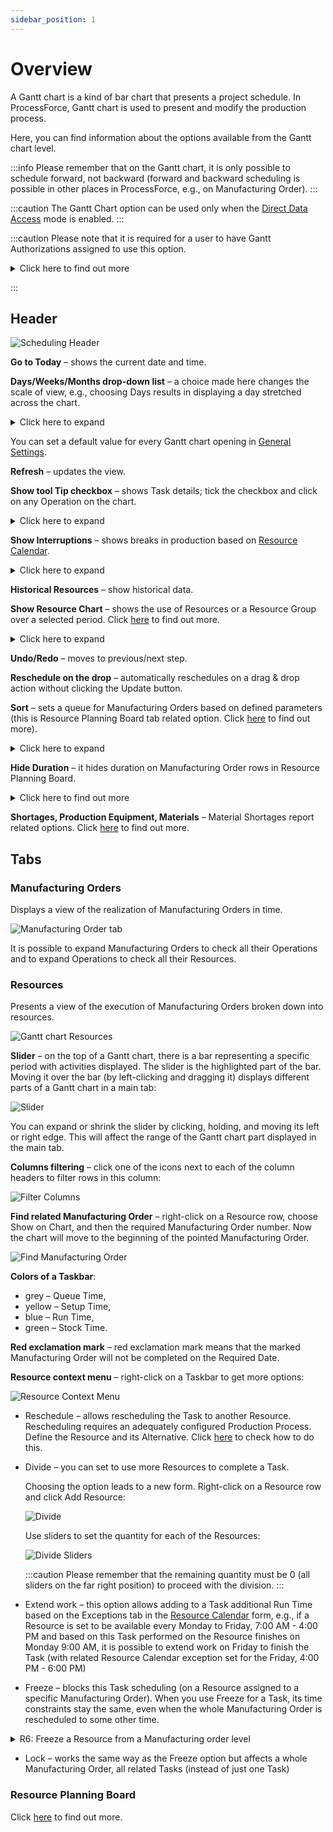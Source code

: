 ```yaml
---
sidebar_position: 1
---
```


# Overview

A Gantt chart is a kind of bar chart that presents a project schedule. In ProcessForce, Gantt chart is used to present and modify the production process.

Here, you can find information about the options available from the Gantt chart level.

:::info
    Please remember that on the Gantt chart, it is only possible to schedule forward, not backward (forward and backward scheduling is possible in other places in ProcessForce, e.g., on Manufacturing Order).
:::

:::caution
    The Gantt Chart option can be used only when the [Direct Data Access](/docs/processforce/administrator-guide/licensing/license-server/direct-access) mode is enabled.
:::

:::caution
    Please note that it is required for a user to have Gantt Authorizations assigned to use this option.
    <details>
    <summary>Click here to find out more</summary>
    <div>
    ![Gantt Chart Authorization](./media/overview/gantt-chart-authorization.webp)
     </div>
</details>

:::

## Header

![Scheduling Header](./media/overview/scheduling-header.webp)

**Go to Today** – shows the current date and time.

**Days/Weeks/Months drop-down list** – a choice made here changes the scale of view, e.g., choosing Days results in displaying a day stretched across the chart.
<details>
    <summary>Click here to expand</summary>
    <div>
    This option allows you to change the view ratio. There are three templates:

    **Template 1:**
    | Date - Beginning of the week | 21.03.22 | | | | | | | 28.03.22 | | | | | | |
    | --- | --- | --- | --- | --- | --- | --- | --- | --- | --- | --- | --- | --- | --- | --- |
    | Day Names | Monday | Tuesday | Wednesday | Thursday | Friday | Saturday | Sunday | Monday | Tuesday | Wednesday | Thursday | Friday | Saturday | Sunday |
    
    ![Template 01](./media/overview/template-01.png)

    **Template 2:**
    | Date - Beginning of the week | 21.03.22 | | | | | | | 28.03.22 | | | | | | |
    | --- | --- | --- | --- | --- | --- | --- | --- | --- | --- | --- | --- | --- | --- | --- |
    | Day Number | 21 | 22| 23 | 24 | 25 | 26 | 27 | 28 | 29 | 30 | 31 | 1 | 2 | 3 |

    ![Template 02](./media/overview/template-02.png)
    
    **Template 3:**
    | Date - Each Day | 21.03.22 | | | | | | | | | | | | | | | | | | | | | | | | 22.03.22 | | | | | | | | | | | | | | | | | | | | | | | | 
    | --- | --- | --- | --- | --- | --- | --- | --- | --- | --- | --- | --- | --- | --- | --- | --- | --- | --- | --- | --- | --- | --- | --- | --- | --- | --- | --- | --- | --- | --- | --- | --- | --- | --- | --- | --- | --- | --- | --- | --- | --- | --- | --- | --- | --- | --- | --- | --- | --- |
    | Hours | 0 | 1 | 2 | 3 | 4 | 5 | 6 | 7 | 8 | 9 | 10 | 11 | 12 | 13 | 14 | 15 | 16 | 17 | 18 | 19 | 20 | 21 | 22 | 23 | 0 | 1 | 2 | 3 | 4 | 5 | 6 | 7 | 8 | 9 | 10 | 11 | 12 | 13 | 14 | 15 | 16 | 17 | 18 | 19 | 20 | 21 | 22 | 23 |

    ![Template 03](./media/overview/template-03.png)

    The above templates can be switched based on the user's user adjustment in the Day/Week/Month option or manually by extending or cutting the scroll bar.

    **By Day/Week/Month Option**:
    ![Day Week and Month](./media/overview/day-week-month.png)

    **By Manually**:
    ![Manually](./media/overview/manually.png)
    </div>
</details>

You can set a default value for every Gantt chart opening in [General Settings](/docs/processforce/user-guide/system-initialization/general-settings/general-tab/).

**Refresh** – updates the view.

**Show tool Tip checkbox** – shows Task details; tick the checkbox and click on any Operation on the chart.
<details>
    <summary>Click here to expand</summary>
    <div>
    ![Gantt Tool Tip Checkbox](./media/overview/gantt-tool-tip.png)
    </div>
</details>

**Show Interruptions** – shows breaks in production based on [Resource Calendar](/docs/processforce/user-guide/scheduling/resource-calendar/).
<details>
    <summary>Click here to expand</summary>
    <div>
    ![Show Interruptions](./media/overview/show-interruptions.jpg)
    </div>
</details>

**Historical Resources** – show historical data.

**Show Resource Chart** – shows the use of Resources or a Resource Group over a selected period. Click [here](/docs/processforce/user-guide/scheduling/gantt-chart/show-resources-chart/) to find out more.
<details>
    <summary>Click here to expand</summary>
    <div>
    ![Show Resource Chart](./media/overview/Sort.jpg)
    </div>
</details>

**Undo/Redo** – moves to previous/next step.

**Reschedule on the drop** – automatically reschedules on a drag & drop action without clicking the Update button.

**Sort** – sets a queue for Manufacturing Orders based on defined parameters (this is Resource Planning Board tab related option. Click [here](/docs/processforce/user-guide/scheduling/gantt-chart/resource-planning-board/) to find out more).
<details>
    <summary>Click here to expand</summary>
    <div>
    ![Sort](./media/overview/Sort.jpg)
    </div>
</details>

**Hide Duration** – it hides duration on Manufacturing Order rows in Resource Planning Board.
<details>
    <summary>Click here to find out more</summary>
    <div>
    ![Hide Duration](./media/overview/hide-duration.png)
    </div>
</details>

**Shortages, Production Equipment, Materials** – Material Shortages report related options. Click [here](/docs/processforce/user-guide/scheduling/gantt-chart/material-shortage/) to find out more.

## Tabs

### Manufacturing Orders

Displays a view of the realization of Manufacturing Orders in time.

![Manufacturing Order tab](./media/overview/manufacturing-order-tab.webp)

It is possible to expand Manufacturing Orders to check all their Operations and to expand Operations to check all their Resources.

### Resources

Presents a view of the execution of Manufacturing Orders broken down into resources.

![Gantt chart Resources](./media/overview/gantt-chart-resources.webp)

**Slider** – on the top of a Gantt chart, there is a bar representing a specific period with activities displayed. The slider is the highlighted part of the bar. Moving it over the bar (by left-clicking and dragging it) displays different parts of a Gantt chart in a main tab:

![Slider](./media/overview/slider.webp)

You can expand or shrink the slider by clicking, holding, and moving its left or right edge. This will affect the range of the Gantt chart part displayed in the main tab.

**Columns filtering** – click one of the icons next to each of the column headers to filter rows in this column:

![Filter Columns](./media/overview/filter-columns.webp)

**Find related Manufacturing Order** – right-click on a Resource row, choose Show on Chart, and then the required Manufacturing Order number. Now the chart will move to the beginning of the pointed Manufacturing Order.

![Find Manufacturing Order](./media/overview/find-manufacturing-order.webp)

**Colors of a Taskbar**:

- grey – Queue Time,
- yellow – Setup Time,
- blue – Run Time,
- green – Stock Time.

**Red exclamation mark** – red exclamation mark means that the marked Manufacturing Order will not be completed on the Required Date.

**Resource context menu** – right-click on a Taskbar to get more options:

![Resource Context Menu](./media/overview/resource-context-menu-2.webp)

- Reschedule – allows rescheduling the Task to another Resource. Rescheduling requires an adequately configured Production Process. Define the Resource and its Alternative. Click [here](../../scheduling/gantt-chart/alternative-resources.md) to check how to do this.

- Divide – you can set to use more Resources to complete a Task.

    Choosing the option leads to a new form. Right-click on a Resource row and click Add Resource:

    ![Divide](./media/overview/divide-add-resource.webp)

    Use sliders to set the quantity for each of the Resources:

    ![Divide Sliders](./media/overview/divide-sliders.webp)

    :::caution
        Please remember that the remaining quantity must be 0 (all sliders on the far right position) to proceed with the division.
    :::

- Extend work – this option allows adding to a Task additional Run Time based on the Exceptions tab in the [Resource Calendar](/docs/processforce/user-guide/scheduling/resource-calendar/) form, e.g., if a Resource is set to be available every Monday to Friday, 7:00 AM - 4:00 PM and based on this Task performed on the Resource finishes on Monday 9:00 AM, it is possible to extend work on Friday to finish the Task (with related Resource Calendar exception set for the Friday, 4:00 PM - 6:00 PM)

- Freeze – blocks this Task scheduling (on a Resource assigned to a specific Manufacturing Order). When you use Freeze for a Task, its time constraints stay the same, even when the whole Manufacturing Order is rescheduled to some other time.

<details>
<summary>R6: Freeze a Resource from a Manufacturing order level</summary>
<div>
:::info
Since ProcessForce 10.0 R6 version, it is possible to freeze a specific Resource from the Manufacturing Order level
:::

:::info Path
Production → Manufacturing Order → Manufacturing Order
:::

![Manufacturing Order](./media/overview/manufacturing-order-freeze.png)
</div>
</details>

- Lock – works the same way as the Freeze option but affects a whole Manufacturing Order, all related Tasks (instead of just one Task)

### Resource Planning Board

Click [here](/docs/processforce/user-guide/scheduling/gantt-chart/resource-planning-board/) to find out more.

